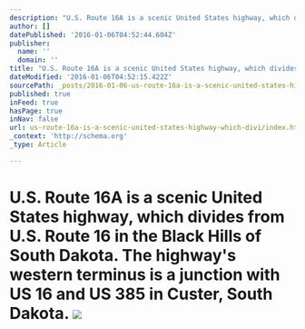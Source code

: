 ```yaml
---
description: "U.S. Route 16A is a scenic United States highway, which divides from U.S. Route 16 in the Black Hills of South Dakota. The highway's western terminus is a junct"
author: []
datePublished: '2016-01-06T04:52:44.604Z'
publisher:
  name: ''
  domain: ''
title: "U.S. Route 16A is a scenic United States highway, which divides from U.S. Route 16 in the Black Hills of South Dakota. The highway's western terminus is a junction with US 16 and US 385 in Custer, South Dakota.  "
dateModified: '2016-01-06T04:52:15.422Z'
sourcePath: _posts/2016-01-06-us-route-16a-is-a-scenic-united-states-highway-which-divi.md
published: true
inFeed: true
hasPage: true
inNav: false
url: us-route-16a-is-a-scenic-united-states-highway-which-divi/index.html
_context: 'http://schema.org'
_type: Article

---
```

# U.S. Route 16A is a scenic United States highway, which divides from U.S. Route 16 in the Black Hills of South Dakota. The highway's western terminus is a junction with US 16 and US 385 in Custer, South Dakota. ![](https://the-grid-user-content.s3-us-west-2.amazonaws.com/4d055011-04fb-473d-b385-c6175baee1f3.png)